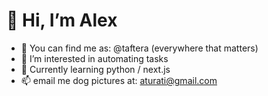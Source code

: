# 👋 Hi, I’m Alex
- 🔎 You can find me as: @taftera (everywhere that matters)
- 👀 I’m interested in automating tasks
- 🌱 Currently learning python / next.js
- 📫 email me dog pictures at: aturati@gmail.com 
